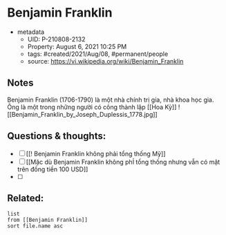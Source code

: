 # Benjamin Franklin

- metadata
	- UID: P-210808-2132
	- Property: August 6, 2021 10:25 PM
	- tags: #created/2021/Aug/08, #permanent/people 
	- source: https://vi.wikipedia.org/wiki/Benjamin_Franklin

## Notes
Benjamin Franklin (1706-1790) là một nhà chính trị gia, nhà khoa học gia. Ông là một trong những người có công thành lập [[Hoa Kỳ]]
![[Benjamin_Franklin_by_Joseph_Duplessis_1778.jpg]]

## Questions & thoughts:
- [ ] [[! Benjamin Franklin không phải tổng thống Mỹ]]
- [ ] [[Mặc dù Benjamin Franklin không phỈ tổng thống nhưng vẫn có mặt trên đồng tiền 100 USD]]
- [ ] 
## Related:
```dataview
list
from [[Benjamin Franklin]]
sort file.name asc
```


